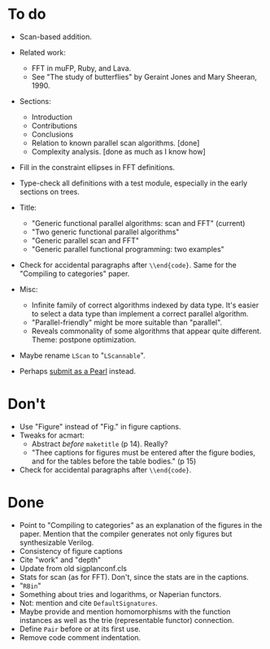 # To do

*   Scan-based addition.
*   Related work:
    *   FFT in muFP, Ruby, and Lava.
    *   See "The study of butterflies" by Geraint Jones and Mary Sheeran, 1990.


*   Sections:
    *   Introduction
    *   Contributions
    *   Conclusions
    *   Relation to known parallel scan algorithms. [done]
    *   Complexity analysis. [done as much as I know how]
*   Fill in the constraint ellipses in FFT definitions.
*   Type-check all definitions with a test module, especially in the early sections on trees.
*   Title:
    *   "Generic functional parallel algorithms: scan and FFT" (current)
    *   "Two generic functional parallel algorithms"
    *   "Generic parallel scan and FFT"
    *   "Generic parallel functional programming: two examples"
*   Check for accidental paragraphs after `\\end{code}`.
    Same for the "Compiling to categories" paper.
*   Misc:
    *   Infinite family of correct algorithms indexed by data type.
        It's easier to select a data type than implement a correct parallel algorithm.
    *   "Parallel-friendly" might be more suitable than "parallel".
    *   Reveals commonality of some algorithms that appear quite different.
        Theme: postpone optimization.
*   Maybe rename `LScan` to "`LScannable`".

*   Perhaps [submit as a Pearl](http://icfp17.sigplan.org/track/icfp-2017-papers#Call-for-Papers) instead.

# Don't

*   Use "Figure" instead of "Fig." in figure captions.
*   Tweaks for acmart:
    *   Abstract *before* `maketitle` (p 14). Really?
    *   "Thee captions for figures must be entered after the figure bodies, and for the tables before the table bodies." (p 15)
*   Check for accidental paragraphs after `\\end{code}`.


# Done

*   Point to "Compiling to categories" as an explanation of the figures in the paper.
    Mention that the compiler generates not only figures but synthesizable Verilog.
*   Consistency of figure captions
*   Cite "work" and "depth"
*   Update from old sigplanconf.cls
*   Stats for scan (as for FFT).
    Don't, since the stats are in the captions.
*   "`RBin`"
*   Something about tries and logarithms, or Naperian functors.
*   Not: mention and cite `DefaultSignatures`.
*   Maybe provide and mention homomorphisms with the function instances as well as the trie (representable functor) connection.
*   Define `Pair` before or at its first use.
*   Remove code comment indentation.
